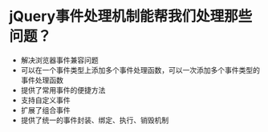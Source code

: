 # jQuery事件处理机制能帮我们处理那些问题？
<ul>
  <li>解决浏览器事件兼容问题</li>
  <li>可以在一个事件类型上添加多个事件处理函数，可以一次添加多个事件类型的事件处理函数</li>
  <li>提供了常用事件的便捷方法</li>
  <li>支持自定义事件</li>
  <li>扩展了组合事件</li>
  <li>提供了统一的事件封装、绑定、执行、销毁机制</li>
</ul>
